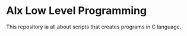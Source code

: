 # Alx Low Level Programming

This repository  ia all about scripts that creates programs in C language.
